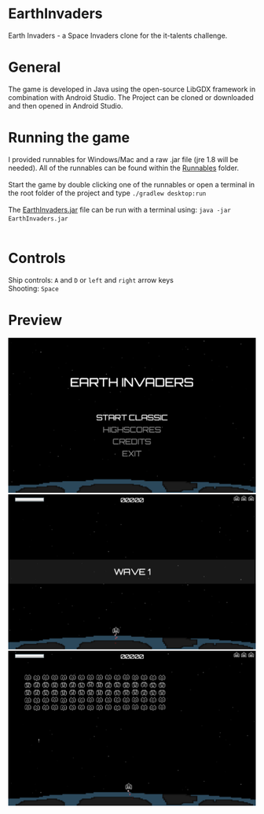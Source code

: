# EarthInvaders
Earth Invaders - a Space Invaders clone for the it-talents challenge.

# General
The game is developed in Java using the open-source LibGDX framework in combination with Android Studio.
The Project can be cloned or downloaded and then opened in Android Studio.

# Running the game
I provided runnables for Windows/Mac and a raw .jar file (jre 1.8 will be needed).
All of the runnables can be found within the <a href="https://github.com/flow96/EarthInvaders/tree/master/Runnables">Runnables</a> folder.
<br /><br />
Start the game by double clicking one of the runnables or open a terminal in the root folder of the project and type `./gradlew desktop:run`
<br /><br />
The <a href="https://github.com/flow96/EarthInvaders/tree/master/Runnables/Jar/">EarthInvaders.jar</a> file can be run with a terminal using: `java -jar EarthInvaders.jar`
<br />
<br />
# Controls
Ship controls: `A` and `D` or `left` and `right` arrow keys<br />
Shooting: `Space`

# Preview
<img src="./Screenshots/menu.png" alt="Menu" width="650"/>
<br />
<img src="./Screenshots/wave1.png" alt="Menu" width="650"/>
<br />
<img src="./Screenshots/play.png" alt="Menu" width="650"/>
